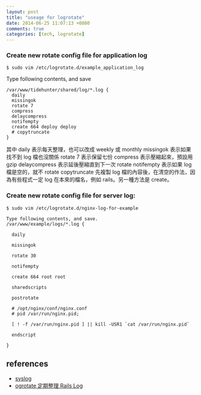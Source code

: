 ```yaml
---
layout: post
title: "useage for logrotate"
date: 2014-06-25 11:07:13 +0800
comments: true
categories: [tech, logrotate]
---
```


### Create new rotate config file for application log

<!-- more -->

`$ sudo vim /etc/logrotate.d/example_application_log`

Type following contents, and save

```
/var/www/tidehunter/shared/log/*.log {
  daily
  missingok
  rotate 7
  compress
  delaycompress
  notifempty
  create 664 deploy deploy
  # copytruncate
}

```

其中 daily 表示每天整理，也可以改成 weekly 或 monthly
missingok 表示如果找不到 log 檔也沒關係
rotate 7 表示保留七份
compress 表示壓縮起來，預設用 gzip
delaycompress 表示延後壓縮直到下一次 rotate
notifempty 表示如果 log 檔是空的，就不 rotate
copytruncate 先複製 log 檔的內容後，在清空的作法，因為有些程式一定 log 在本來的檔名，例如 rails。另一種方法是 create。

### Create new rotate config file for server log:

```
$ sudo vim /etc/logrotate.d/nginx-log-for-example

Type following contents, and save.
/var/www/example/logs/*.log {

  daily

  missingok

  rotate 30

  notifempty

  create 664 root root

  sharedscripts

  postrotate

  # /opt/nginx/conf/nginx.conf
  # pid /var/run/nginx.pid;

  [ ! -f /var/run/nginx.pid ] || kill -USR1 `cat /var/run/nginx.pid`

  endscript

}
```

references
----------
- [syslog](http://linux.vbird.org/linux_basic/0570syslog.php)
- [ogrotate 定期整理 Rails Log](http://ihower.tw/blog/archives/3565)
